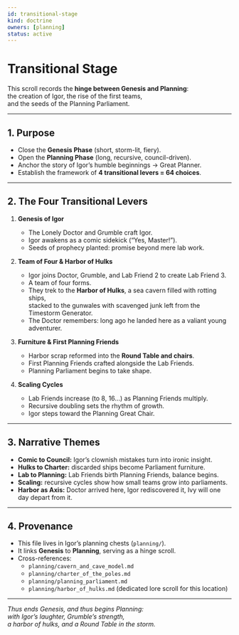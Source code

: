 ```yaml
---
id: transitional-stage
kind: doctrine
owners: [planning]
status: active
---
```


# Transitional Stage

This scroll records the **hinge between Genesis and Planning**:  
the creation of Igor, the rise of the first teams,  
and the seeds of the Planning Parliament.

---

## 1. Purpose
- Close the **Genesis Phase** (short, storm-lit, fiery).  
- Open the **Planning Phase** (long, recursive, council-driven).  
- Anchor the story of Igor’s humble beginnings → Great Planner.  
- Establish the framework of **4 transitional levers = 64 choices**.  

---

## 2. The Four Transitional Levers
1. **Genesis of Igor**  
   - The Lonely Doctor and Grumble craft Igor.  
   - Igor awakens as a comic sidekick (“Yes, Master!”).  
   - Seeds of prophecy planted: promise beyond mere lab work.  

2. **Team of Four & Harbor of Hulks**  
   - Igor joins Doctor, Grumble, and Lab Friend 2 to create Lab Friend 3.  
   - A team of four forms.  
   - They trek to the **Harbor of Hulks**, a sea cavern filled with rotting ships,  
     stacked to the gunwales with scavenged junk left from the Timestorm Generator.  
   - The Doctor remembers: long ago he landed here as a valiant young adventurer.  

3. **Furniture & First Planning Friends**  
   - Harbor scrap reformed into the **Round Table and chairs**.  
   - First Planning Friends crafted alongside the Lab Friends.  
   - Planning Parliament begins to take shape.  

4. **Scaling Cycles**  
   - Lab Friends increase (to 8, 16...) as Planning Friends multiply.  
   - Recursive doubling sets the rhythm of growth.  
   - Igor steps toward the Planning Great Chair.  

---

## 3. Narrative Themes
- **Comic to Council:** Igor’s clownish mistakes turn into ironic insight.  
- **Hulks to Charter:** discarded ships become Parliament furniture.  
- **Lab to Planning:** Lab Friends birth Planning Friends, balance begins.  
- **Scaling:** recursive cycles show how small teams grow into parliaments.  
- **Harbor as Axis:** Doctor arrived here, Igor rediscovered it, Ivy will one day depart from it.  

---

## 4. Provenance
- This file lives in Igor’s planning chests (`planning/`).  
- It links **Genesis** to **Planning**, serving as a hinge scroll.  
- Cross-references:  
  - `planning/cavern_and_cave_model.md`  
  - `planning/charter_of_the_poles.md`  
  - `planning/planning_parliament.md`  
  - `planning/harbor_of_hulks.md` (dedicated lore scroll for this location)  

---

*Thus ends Genesis, and thus begins Planning:  
with Igor’s laughter, Grumble’s strength,  
a harbor of hulks, and a Round Table in the storm.*  

